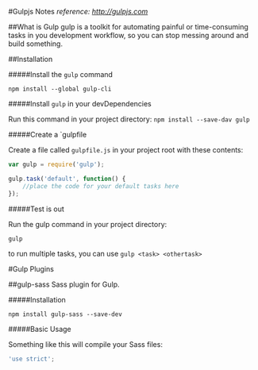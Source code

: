 #Gulpjs Notes
_reference: <http://gulpjs.com>_

##What is Gulp
gulp is a toolkit for automating painful or time-consuming tasks in you development workflow, so you can stop messing around and build something. 

##Installation

#####Install the `gulp` command

`npm install --global gulp-cli`


#####Install `gulp` in your devDependencies

Run this command in your project directory:
`npm install --save-dav gulp`


#####Create a `gulpfile

Create a file called `gulpfile.js` in your project root with these contents:

```js
var gulp = require('gulp');

gulp.task('default', function() {
	//place the code for your default tasks here
});
```


#####Test is out

Run the gulp command in your project directory:

```
gulp
```

to run multiple tasks, you can use `gulp <task> <othertask>`


#Gulp Plugins

##gulp-sass
Sass plugin for Gulp.

#####Installation
```
npm install gulp-sass --save-dev
```

#####Basic Usage

Something like this will compile your Sass files: 

```js
'use strict';
